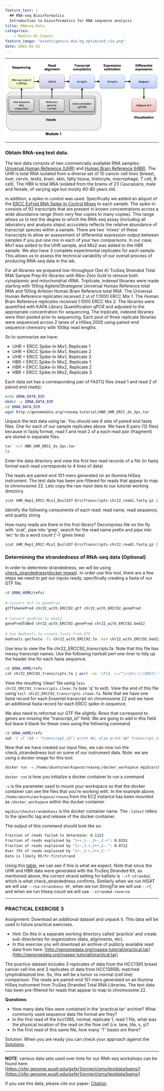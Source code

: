 ```yaml
---
feature_text: |
  ## RNA-seq Bioinformatics
  Introduction to bioinformatics for RNA sequence analysis
title: RNAseq Data
categories:
    - Module-01-Inputs
feature_image: "assets/genvis-dna-bg_optimized_v1a.png"
date: 0001-05-01
---
```


***

![RNA-seq_Flowchart](/assets/module_1/RNA-seq_Flowchart2.png)

***

### Obtain RNA-seq test data.
The test data consists of two commercially available RNA samples: [Universal Human Reference (UHR)](/assets/module_1/UHR.pdf) and [Human Brain Reference (HBR)](/assets/module_1/HBR.pdf). The UHR is total RNA isolated from a diverse set of 10 cancer cell lines (breast, liver, cervix, testis, brain, skin, fatty tissue, histocyte, macrophage, T cell, B cell). The HBR is total RNA isolated from the brains of 23 Caucasians, male and female, of varying age but mostly 60-80 years old.

In addition, a spike-in control was used. Specifically we added an aliquot of the [ERCC ExFold RNA Spike-In Control Mixes](/assets/module_1/ERCC.pdf) to each sample. The spike-in consists of 92 transcripts that are present in known concentrations across a wide abundance range (from very few copies to many copies). This range allows us to test the degree to which the RNA-seq assay (including all laboratory and analysis steps) accurately reflects the relative abundance of transcript species within a sample. There are two 'mixes' of these transcripts to allow an assessment of differential expression output between samples if you put one mix in each of your two comparisons. In our case, Mix1 was added to the UHR sample, and Mix2 was added to the HBR sample. We also have 3 complete experimental replicates for each sample. This allows us to assess the technical variability of our overall process of producing RNA-seq data in the lab.

For all libraries we prepared low-throughput (Set A) TruSeq Stranded Total RNA Sample Prep Kit libraries with Ribo-Zero Gold to remove both cytoplasmic and mitochondrial rRNA. Triplicate, indexed libraries were made starting with 100ng Agilent/Strategene Universal Human Reference total RNA and 100ng Ambion Human Brain Reference total RNA. The Universal Human Reference replicates received 2 ul of 1:1000 ERCC Mix 1. The Human Brain Reference replicates received 1:1000 ERCC Mix 2. The libraries were quantified with KAPA Library Quantification qPCR and adjusted to the appropriate concentration for sequencing. The triplicate, indexed libraries were then pooled prior to sequencing. Each pool of three replicate libraries were sequenced across 2 lanes of a HiSeq 2000 using paired-end sequence chemistry with 100bp read lengths.

So to summarize we have:

* UHR + ERCC Spike-In Mix1, Replicate 1
* UHR + ERCC Spike-In Mix1, Replicate 2
* UHR + ERCC Spike-In Mix1, Replicate 3
* HBR + ERCC Spike-In Mix2, Replicate 1
* HBR + ERCC Spike-In Mix2, Replicate 2
* HBR + ERCC Spike-In Mix2, Replicate 3

Each data set has a corresponding pair of FASTQ files (read 1 and read 2 of paired end reads).

```bash
echo $RNA_DATA_DIR
mkdir -p $RNA_DATA_DIR
cd $RNA_DATA_DIR
wget http://genomedata.org/rnaseq-tutorial/HBR_UHR_ERCC_ds_5pc.tar

```

Unpack the test data using tar. You should see 6 sets of paired end fastq files. One for each of our sample replicates above. We have 6 pairs (12 files) because in fastq format, read 1 and read 2 of a each read pair (fragment) are stored in separate files.

```bash
tar -xvf HBR_UHR_ERCC_ds_5pc.tar
ls

```

Enter the data directory and view the first two read records of a file (in fastq format each read corresponds to 4 lines of data)

The reads are paired-end 101-mers generated on an Illumina HiSeq instrument. The test data has been pre-filtered for reads that appear to map to chromosome 22. Lets copy the raw input data to our tutorial working directory.
```bash
zcat UHR_Rep1_ERCC-Mix1_Build37-ErccTranscripts-chr22.read1.fastq.gz | head -n 8

```

Identify the following components of each read: read name, read sequence, and quality string

How many reads are there in the first library? Decompress file on the fly with 'zcat', pipe into 'grep', search for the read name prefix and pipe into 'wc' to do a word count ('-l' gives lines)

```bash
zcat UHR_Rep1_ERCC-Mix1_Build37-ErccTranscripts-chr22.read1.fastq.gz | grep -P "^\@HWI" | wc -l

```

### Determining the strandedness of RNA-seq data (Optional)

In order to determine strandedness, we will be using [check_strandedness](https://github.com/betsig/how_are_we_stranded_here)([docker image](https://hub.docker.com/r/mgibio/checkstrandedness)). In order use this tool, there are a few steps we need to get our inputs ready, specifically creating a fasta of our GTF file.

```bash
cd $RNA_HOME/refs/

# Convert Gtf to genePred
gtfToGenePred chr22_with_ERCC92.gtf chr22_with_ERCC92.genePred

# Convert genPred to bed12
genePredToBed chr22_with_ERCC92.genePred chr22_with_ERCC92.bed12

# Use bedtools to create fasta from GTF
bedtools getfasta -fi chr22_with_ERCC92.fa -bed chr22_with_ERCC92.bed12 -s -split -name -fo chr22_ERCC92_transcripts.fa

```

Use less to view the file chr22_ERCC92_transcripts.fa. Note that this file has messy transcript names. Use the following hairball perl one-liner to tidy up the header line for each fasta sequence.

```bash
cd $RNA_HOME/refs
cat chr22_ERCC92_transcripts.fa | perl -ne 'if($_ =~/^\>\S+\:\:(ERCC\-\d+)\:.*/){print ">$1\n"}elsif ($_ =~/^\>(\S+)\:\:.*/){print ">$1\n"}else{print $_}' > chr22_ERCC92_transcripts.clean.fa

```

View the resulting ‘clean’ file using `less chr22_ERCC92_transcripts.clean.fa` (use 'q' to exit). View the end of this file using `tail chr22_ERCC92_transcripts.clean.fa`. Note that we have one fasta record for each Ensembl transcript on chromosome 22 and we have an additional fasta record for each ERCC spike-in sequence.

We also need to reformat our GTF file slightly. Rows that correspond to genes are missing the "transcript_id" field. We are going to add in this field but leave it blank for these rows using the following command.

```bash
cd $RNA_HOME/refs
awk '{ if ($0 ~ "transcript_id") print $0; else print $0" transcript_id \"\";"; }' chr22_with_ERCC92.gtf > chr22_with_ERCC92_tidy.gtf

```

Now that we have created our input files, we can now run the check_strandedness tool on some of our instrument data. Note: we are using a docker image for this tool.

```bash
docker run -v /home/ubuntu/workspace/rnaseq:/docker_workspace mgibio/checkstrandedness:latest check_strandedness --gtf /docker_workspace/refs/chr22_with_ERCC92_tidy.gtf --transcripts /docker_workspace/refs/chr22_ERCC92_transcripts.clean.fa --reads_1 /docker_workspace/data/HBR_Rep1_ERCC-Mix2_Build37-ErccTranscripts-chr22.read1.fastq.gz --reads_2 /docker_workspace/data/HBR_Rep1_ERCC-Mix2_Build37-ErccTranscripts-chr22.read2.fastq.gz
```
`docker run` is how you initialize a docker container to run a command

`-v` is the parameter used to mount your workspace so that the docker container can see the files that you're working with. In the example above, `/home/ubuntu/workspace/rnaseq` from the EC2 instance has been mounted as `/docker_workspace` within the docker container. 

`mgibio/checkstrandedness` is the docker container name. The `:latest` refers to the specific tag and release of the docker container.


The output of this command should look like so:
```bash
Fraction of reads failed to determine: 0.1123
Fraction of reads explained by "1++,1--,2+-,2-+": 0.0155
Fraction of reads explained by "1+-,1-+,2++,2--": 0.8722
Over 75% of reads explained by "1+-,1-+,2++,2--"
Data is likely RF/fr-firststrand
```

Using this [table](https://rnabio.org/module-09-appendix/0009/12/01/StrandSettings/), we can see if this is what we expect. Note that since the UHR and HBR data were generated with the TruSeq Stranded Kit, as mentioned above, the correct strand setting for kallisto is `--rf-stranded`, which is what check_strandedness confirms. Similarly when we run HISAT we will use `--rna-strandness RF`, when we run StringTie we will use `--rf`, and when we run htseq-count we will use `--stranded reverse`.

***

### PRACTICAL EXERCISE 3
Assignment: Download an additional dataset and unpack it. This data will be used in future practical exercises.

* Hint: Do this in a separate working directory called ‘practice’ and create sub-directories for organization (data, alignments, etc).
* In this exercise you will download an archive of publicly available read data from here: [http://genomedata.org/rnaseq-tutorial/practical.tar](http://genomedata.org/rnaseq-tutorial/practical.tar)

The practice dataset includes 3 replicates of data from the HCC1395 breast cancer cell line and 3 replicates of data from HCC1395BL matched lymphoblastoid line. So, this will be a tumor vs normal (cell line) comparison. The reads are paired-end 151-mers generated on an Illumina HiSeq instrument from TruSeq Stranded Total RNA Libraries. The test data has been pre-filtered for reads that appear to map to chromosome 22.

**Questions**

* How many data files were contained in the 'practical.tar' archive? What commonly used sequence data file format are they?
* In the first read of the hcc1395, normal, replicate 1, read 1 file, what was the physical location of the read on the flow cell (i.e. lane, tile, x, y)?
* In the first read of this same file, how many 'T' bases are there?

Solution: When you are ready you can check your approach against the [Solutions](/module-09-appendix/0009/05/01/Practical_Exercise_Solutions/#practical-exercise-3---data).

***

**NOTE**: various data sets used over time for our RNA-seq workshops can be found here: [https://xfer.genome.wustl.edu/gxfer1/project/gms/testdata/bams/](https://xfer.genome.wustl.edu/gxfer1/project/gms/testdata/bams/)

If you use this data, please cite our paper: [Citation](https://github.com/griffithlab/rnaseq_tutorial/wiki/Citation)
